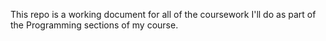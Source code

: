 This repo is a working document for all of the coursework I'll do as part of the Programming sections of my course.
